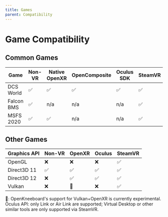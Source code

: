 ```yaml
---
title: Games
parent: Compatibility
---
```


# Game Compatibility

## Common Games

| Game | Non-VR | Native OpenXR | OpenComposite | Oculus SDK | SteamVR |
|------|--------|---------------|---------------|------------|---------|
| DCS World | ✅ | ✅ | ✅ | ✅ | ✅ |
| Falcon BMS | ✅ | n/a | n/a | n/a | ✅ |
| MSFS 2020  | ✅ | ✅ | n/a | n/a | ✅ |

## Other Games

| Graphics API | Non-VR | OpenXR | Oculus | SteamVR |
| -------------|--------|--------|--------|---------|
| OpenGL       | ❌ | ❌ | ❌ | ✅ |
| Direct3D 11  | ✅ | ✅ | ✅ | ✅ |
| Direct3D 12  | ❌ | ✅ | ✅ | ✅ |
| Vulkan       | ❌ | 🧪 | ❌ | ✅ |

🧪: OpenKneeboard's support for Vulkan+OpenXR is currently experimental.
Oculus API: only Link or Air Link are supported; Virtual Desktop or other similar tools are only supported via SteamVR.
